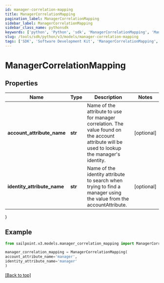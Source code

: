 ```yaml
---
id: manager-correlation-mapping
title: ManagerCorrelationMapping
pagination_label: ManagerCorrelationMapping
sidebar_label: ManagerCorrelationMapping
sidebar_class_name: pythonsdk
keywords: ['python', 'Python', 'sdk', 'ManagerCorrelationMapping', 'ManagerCorrelationMapping'] 
slug: /tools/sdk/python/v3/models/manager-correlation-mapping
tags: ['SDK', 'Software Development Kit', 'ManagerCorrelationMapping', 'ManagerCorrelationMapping']
---
```


# ManagerCorrelationMapping


## Properties

Name | Type | Description | Notes
------------ | ------------- | ------------- | -------------
**account_attribute_name** | **str** | Name of the attribute to use for manager correlation. The value found on the account attribute will be used to lookup the manager's identity. | [optional] 
**identity_attribute_name** | **str** | Name of the identity attribute to search when trying to find a manager using the value from the accountAttribute. | [optional] 
}

## Example

```python
from sailpoint.v3.models.manager_correlation_mapping import ManagerCorrelationMapping

manager_correlation_mapping = ManagerCorrelationMapping(
account_attribute_name='manager',
identity_attribute_name='manager'
)

```
[[Back to top]](#) 

